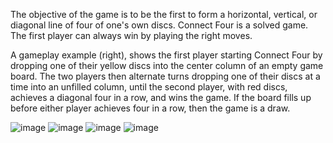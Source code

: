 The objective of the game is to be the first to form a horizontal, vertical, or diagonal line of four of one's own discs. 
Connect Four is a solved game. The first player can always win by playing the right moves.


A gameplay example (right), shows the first player starting Connect Four by dropping one of their 
yellow discs into the center column of an empty game board. 
The two players then alternate turns dropping one of their discs at a time into an unfilled column, 
until the second player, with red discs, achieves a diagonal four in a row, and wins the game. 
If the board fills up before either player achieves four in a row, then the game is a draw.

![image](https://user-images.githubusercontent.com/51965140/107380512-fc2d5980-6afe-11eb-90e4-fd037ad5a3e8.png)
![image](https://user-images.githubusercontent.com/51965140/107380642-1a935500-6aff-11eb-9f86-35910729c165.png)
![image](https://user-images.githubusercontent.com/51965140/107380716-2d0d8e80-6aff-11eb-92dc-57fe1f8e6b44.png)
![image](https://user-images.githubusercontent.com/51965140/107380782-3bf44100-6aff-11eb-9ab7-9a5e5df30f82.png)
